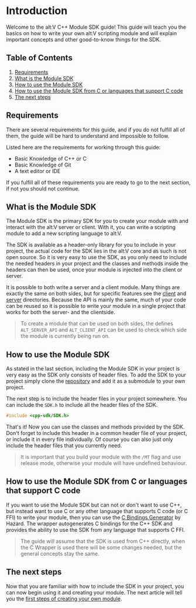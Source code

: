 # Introduction

Welcome to the alt:V C++ Module SDK guide! This guide will teach you the basics on how to write your own alt:V scripting module and will explain important concepts and other good-to-know things for the SDK.


## Table of Contents

1. [Requirements](#requirements)
2. [What is the Module SDK](#what-is-the-module-sdk)
3. [How to use the Module SDK](#how-to-use-the-module-sdk)
4. [How to use the Module SDK from C or languages that support C code](#how-to-use-the-module-sdk-from-c-or-languages-that-support-c-code)
5. [The next steps](#the-next-steps)

## Requirements

There are several requirements for this guide, and if you do not fulfill all of them, the guide will be hard to understand and impossible to follow.

Listed here are the requirements for working through this guide:

- Basic Knowledge of C++ or C
- Basic Knowledge of Git
- A text editor or IDE

If you fulfill all of these requirements you are ready to go to the next section, if not you should not continue.

## What is the Module SDK

The Module SDK is the primary SDK for you to create your module with and interact with the alt:V server or client.
With it, you can write a scripting module to add a new scripting language to alt:V.

The SDK is available as a header-only library for you to include in your project, the actual code for the SDK lies in the alt:V core and as such is not open source.
So it is very easy to use the SDK, as you only need to include the needed headers in your project and the classes and methods inside the headers can then be used,
once your module is injected into the client or server.

It is possible to both write a server and a client module. Many things are exactly the same on both sides, but for specific features see the [client](client/index.md) and [server](server/index.md)
directories.
Because the API is mainly the same, much of your code can be reused so it is possible to write your module in a single project that works for both the server- and the clientside.

> To create a module that can be used on both sides, the defines `ALT_SERVER_API` and `ALT_CLIENT_API` can be used to check which side the module is currently being run on.

## How to use the Module SDK

As stated in the last section, including the Module SDK in your project is very easy as the SDK only consists of header files.
To add the SDK to your project simply clone the [repository](https://github.com/altmp/cpp-sdk) and add it as a submodule to your own project.

The next step is to include the header files in your project somewhere. You can include the `SDK.h` to include all the header files of the SDK.
```c++
#include <cpp-sdk/SDK.h>
```

That's it! Now you can use the classes and methods provided by the SDK. Don't forget to include this header in a common header file of your project,
or include it in every file individually.
Of course you can also just only include the header files that you currently need.

> It is important that you build your module with the `/MT` flag and use release mode,
> otherwise your module will have undefined behaviour.

## How to use the Module SDK from C or languages that support C code

If you want to use the Module SDK but can not or don't want to use C++, but instead want to use C or any other language that supports C code (or C FFI) to write your module,
then you can use the [C Bindings Generator](https://github.com/7Hazard/altv-capi) by Hazard.
The wrapper autogenerates C bindings for the C++ SDK and provides the ability to use the SDK from any language that supports C FFI.

> The guide will assume that the SDK is used from C++ directly, when the C Wrapper is used there will be some changes needed, but the general concepts stay the same.

## The next steps

Now that you are familiar with how to include the SDK in your project, you can now begin using it and creating your module.
The next article will tell you the [first steps of creating your own module](first-steps.md).
